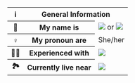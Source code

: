 <table>
	<tr>
		<th>ℹ️</th>
    <th colspan="2">General Information</th>
  </tr>
  <tr>
    <th>👩</th>
    <th>My name is</th>
    <td><img src="https://img.shields.io/badge/-Kalina%20Aryani%20Gandeswara-blue?style=flat"> or <img src="https://img.shields.io/badge/-Ry-red?style=flat"></td>
  </tr>
  <tr>
    <th>♀️</th>
    <th>My pronoun are</th>
    <td>She/her</td>
  </tr>
  <tr>
    <th>👩‍💻</th>
   	<th>Experienced with</th>
    <td><img src="https://img.shields.io/badge/javascript-%23323330.svg?style=for-the-badge&logo=javascript&logoColor=%23F7DF1E"></td>
  </tr>
  <tr>
    <th>🏞️</th>
    <th>Currently live near</th>
    <td><a href="https://discord.gg/TBAQ4UwsXK"><img src="https://discordapp.com/api/guilds/750907551633375234/widget.png?style=banner2"></a></td>
  </tr>
</table>
